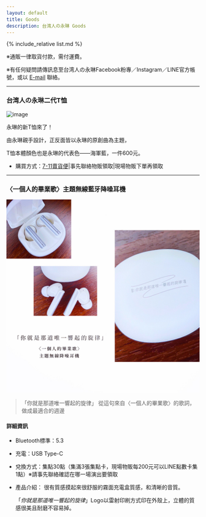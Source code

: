 ```yaml
---
layout: default
title: Goods
description: 台湾人の永琳 Goods
---
```


{% include_relative list.md %}

※通販一律取貨付款，需付運費。

※有任何疑問請傳訊息至台湾人の永琳Facebook粉專／Instagram／LINE官方帳號，或以 [E-mail](mailto:taiwanese.eirin@gmail.com) 聯絡。

---
### 台湾人の永琳二代T恤

![image](https://lh4.googleusercontent.com/tH6trOkOBmj-5-tltmVNyNTmERzFI1l6CGgveYEtcaOai2572AXDcVGA029JLvn5O_qzEX7BYWNyN7XWFYortbgTrZQlgr6aoXzGK5xejHLQummzSmAv2BfLyrpgx8G9ve5sLOrxBtqY-5P3bS1mQwQ28VzLZQ)

永琳的新T恤來了！

由永琳親手設計，正反面皆以永琳的原創曲為主題，

T恤本體顏色也是永琳的代表色——海軍藍，一件600元。

- 購買方式：[7-11賣貨便](https://myship.7-11.com.tw/general/detail?id=GM2310205511905)|事先聯絡物販領取|現場物販下單再領取

---
### 〈一個人的畢業歌〉主題無線藍牙降噪耳機

![image](F5D2F79F-E6D6-4EF7-8261-35A4128658D5.jpeg)

> 「你就是那道唯一響起的旋律」
>  從這句來自〈一個人的畢業歌〉的歌詞，做成最適合的週邊

#### 詳細資訊

- Bluetooth標準：5.3
- 充電：USB Type-C
- 兌換方式：集點30點（集滿3張集點卡，現場物販每200元可以LINE點數卡集1點）※請事先聯絡確認在哪一場演出要領取
- 產品介紹：
    很有質感摸起來很舒服的霧面充電盒質感，和清晰的音質。
  
    「*你就是那道唯一響起的旋律*」Logo以雷射印刷方式印在外殼上，立體的質感很美且耐磨不容易掉。
